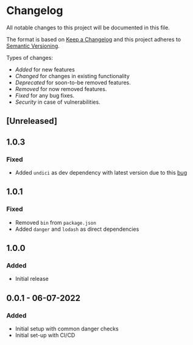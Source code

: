 # Changelog

All notable changes to this project will be documented in this file.

The format is based on [Keep a Changelog](http://keepachangelog.com/en/1.0.0/)
and this project adheres to [Semantic Versioning](http://semver.org/spec/v2.0.0.html).

Types of changes:

- _Added_ for new features
- _Changed_ for changes in existing functionality
- _Deprecated_ for soon-to-be removed features.
- _Removed_ for now removed features.
- _Fixed_ for any bug fixes.
- _Security_ in case of vulnerabilities.

## [Unreleased]

## 1.0.3

### Fixed

- Added `undici` as dev dependency with latest version due to this [bug](https://github.com/nodejs/node/issues/46713)

## 1.0.1

### Fixed

- Removed `bin` from `package.json`
- Added `danger` and `lodash` as direct dependencies

## 1.0.0

### Added

- Initial release

## 0.0.1 - 06-07-2022

### Added

- Initial setup with common danger checks
- Initial set-up with CI/CD
